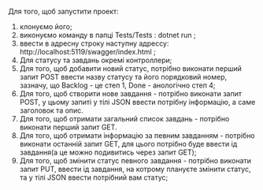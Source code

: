 Для того, щоб запустити проект:

1) клонуємо його;
2) виконуємо команду в папці Tests/Tests : dotnet run ;
3) ввести в адресну строку наступну адрессу: http://localhost:5119/swagger/index.html ;
4) Для статусу та завдань окремі контроллери;
5) Для того, щоб добавити новий статус, потрібно виконати перший запит POST ввести назву статусу та його порядковий номер,
           зазначу, що Backlog - це степ 1, Done - анологічно степ 4;
6) Для того, щоб створити нове завдання - потрібно виконати запит POST, у цьому запиті у тілі JSON ввести потрібну інформацію, а саме заголовок та опис.
7) Для того, щоб отримати загальний список завдань - потрібно виконати перший запит GET.
8) Для того, щоб отримати інформацію за певним завданням - потрібно виконати останній запит GET, для цього потрібно буде ввести ід завдання(а це можно подивитись через запит GET);
9) Для того, щоб змінити статус певного завдання - потрібно виконати запит PUT, ввести ід завдання, на котрому плануєте змінити статус, та у тілі JSON ввести потрібний вам статус;

